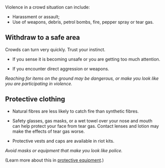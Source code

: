 [Title]: # (Violence)
[Order]: # (8)

Violence in a crowd situation can include: 

*	Harassment or assault;
*	Use of weapons, debris, petrol bombs, fire, pepper spray or tear gas. 

## Withdraw to a safe area

Crowds can turn very quickly. Trust your instinct.  

*	If you sense it is becoming unsafe or you are getting too much attention.

*   If you encounter direct aggression or weapons.

*Reaching for items on the ground may be dangerous, or make you look like you are participating in violence.* 

## Protective clothing

*	Natural fibres are less likely to catch fire than synthetic fibres. 

*	Safety glasses, gas masks, or a wet towel over your nose and mouth can help protect your face from tear gas. Contact lenses and lotion may make the effects of tear gas worse. 

*   Protective vests and caps are available in riot kits.  

*Avoid masks or equipment that make you look like police.*

(Learn more about this in [protective equipment](umbrella://lesson/protective-equipment).)
